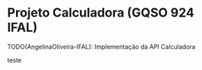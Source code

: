 # Projeto Calculadora (GQSO 924 IFAL)

TODO(AngelinaOliveira-IFAL): Implementação da API Calculadora 

teste